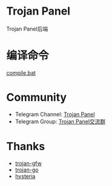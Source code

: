 # Trojan Panel

Trojan Panel后端

# 编译命令

[compile.bat](./compile.bat)

# Community

- Telegram Channel: [Trojan Panel](https://t.me/TrojanPanel)
- Telegram Group: [Trojan Panel交流群](https://t.me/TrojanPanelGroup)

# Thanks

- [trojan-gfw](https://github.com/trojan-gfw/trojan)
- [trojan-go](https://github.com/p4gefau1t/trojan-go)
- [hysteria](https://github.com/HyNetwork/hysteria)
